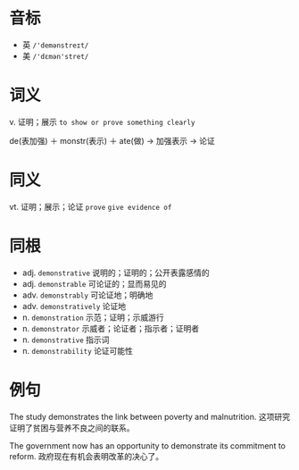 # 音标

- 英 `/'demənstreɪt/`
- 美 `/'dɛmən'stret/`

# 词义

v. 证明；展示
`to show or prove something clearly`



de(表加强) ＋ monstr(表示) ＋ ate(做) → 加强表示 → 论证

# 同义

vt. 证明；展示；论证
`prove` `give evidence of`

# 同根

- adj. `demonstrative` 说明的；证明的；公开表露感情的
- adj. `demonstrable` 可论证的；显而易见的
- adv. `demonstrably` 可论证地；明确地
- adv. `demonstratively` 论证地
- n. `demonstration` 示范；证明；示威游行
- n. `demonstrator` 示威者；论证者；指示者；证明者
- n. `demonstrative` 指示词
- n. `demonstrability` 论证可能性

# 例句

The study demonstrates the link between poverty and malnutrition.
这项研究证明了贫困与营养不良之间的联系。

The government now has an opportunity to demonstrate its commitment to reform.
政府现在有机会表明改革的决心了。


